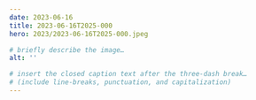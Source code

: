 ```yaml
---
date: 2023-06-16
title: 2023-06-16T2025-000
hero: 2023/2023-06-16T2025-000.jpeg

# briefly describe the image…
alt: ''

# insert the closed caption text after the three-dash break…
# (include line-breaks, punctuation, and capitalization)
---
```

